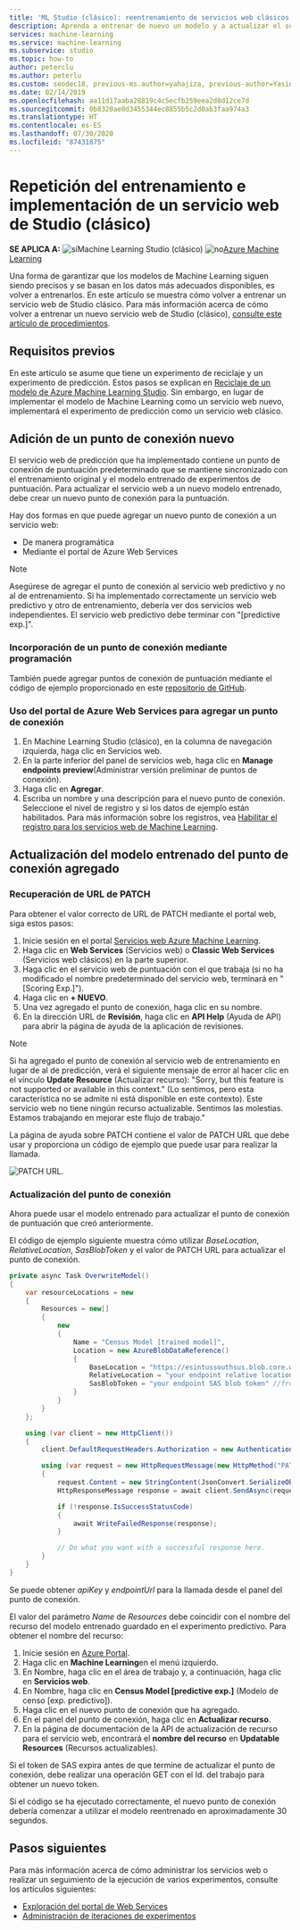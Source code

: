 ```yaml
---
title: 'ML Studio (clásico): reentrenamiento de servicios web clásicos (Azure)'
description: Aprenda a entrenar de nuevo un modelo y a actualizar el servicio web clásico para que utilice este modelo en Azure Machine Learning Studio (clásico).
services: machine-learning
ms.service: machine-learning
ms.subservice: studio
ms.topic: how-to
author: peterclu
ms.author: peterlu
ms.custom: seodec18, previous-ms.author=yahajiza, previous-author=YasinMSFT
ms.date: 02/14/2019
ms.openlocfilehash: aa11d17aaba28819c4c5ecfb259eea2d8d12ce7d
ms.sourcegitcommit: 0b8320ae0d3455344ec8855b5c2d0ab3faa974a3
ms.translationtype: HT
ms.contentlocale: es-ES
ms.lasthandoff: 07/30/2020
ms.locfileid: "87431875"
---
```

# <a name="retrain-and-deploy-a-classic-studio-classic-web-service"></a>Repetición del entrenamiento e implementación de un servicio web de Studio (clásico)

**SE APLICA A:**  ![sí](../../../includes/media/aml-applies-to-skus/yes.png)Machine Learning Studio (clásico) ![no](../../../includes/media/aml-applies-to-skus/no.png)[Azure Machine Learning](../compare-azure-ml-to-studio-classic.md)


Una forma de garantizar que los modelos de Machine Learning siguen siendo precisos y se basan en los datos más adecuados disponibles, es volver a entrenarlos. En este artículo se muestra cómo volver a entrenar un servicio web de Studio clásico. Para más información acerca de cómo volver a entrenar un nuevo servicio web de Studio (clásico), [consulte este artículo de procedimientos](retrain-machine-learning-model.md).

## <a name="prerequisites"></a>Requisitos previos

En este artículo se asume que tiene un experimento de reciclaje y un experimento de predicción. Estos pasos se explican en [Reciclaje de un modelo de Azure Machine Learning Studio](/azure/machine-learning/studio/retrain-machine-learning-model). Sin embargo, en lugar de implementar el modelo de Machine Learning como un servicio web nuevo, implementará el experimento de predicción como un servicio web clásico.
     
## <a name="add-a-new-endpoint"></a>Adición de un punto de conexión nuevo

El servicio web de predicción que ha implementado contiene un punto de conexión de puntuación predeterminado que se mantiene sincronizado con el entrenamiento original y el modelo entrenado de experimentos de puntuación. Para actualizar el servicio web a un nuevo modelo entrenado, debe crear un nuevo punto de conexión para la puntuación.

Hay dos formas en que puede agregar un nuevo punto de conexión a un servicio web:

* De manera programática
* Mediante el portal de Azure Web Services

> [!NOTE]
> Asegúrese de agregar el punto de conexión al servicio web predictivo y no al de entrenamiento. Si ha implementado correctamente un servicio web predictivo y otro de entrenamiento, debería ver dos servicios web independientes. El servicio web predictivo debe terminar con "[predictive exp.]".
>

### <a name="programmatically-add-an-endpoint"></a>Incorporación de un punto de conexión mediante programación

También puede agregar puntos de conexión de puntuación mediante el código de ejemplo proporcionado en este [repositorio de GitHub](https://github.com/hning86/azuremlps#add-amlwebserviceendpoint).

### <a name="use-the-azure-web-services-portal-to-add-an-endpoint"></a>Uso del portal de Azure Web Services para agregar un punto de conexión

1. En Machine Learning Studio (clásico), en la columna de navegación izquierda, haga clic en Servicios web.
1. En la parte inferior del panel de servicios web, haga clic en **Manage endpoints preview**(Administrar versión preliminar de puntos de conexión).
1. Haga clic en **Agregar**.
1. Escriba un nombre y una descripción para el nuevo punto de conexión. Seleccione el nivel de registro y si los datos de ejemplo están habilitados. Para más información sobre los registros, vea [Habilitar el registro para los servicios web de Machine Learning](web-services-logging.md).

## <a name="update-the-added-endpoints-trained-model"></a>Actualización del modelo entrenado del punto de conexión agregado

### <a name="retrieve-patch-url"></a>Recuperación de URL de PATCH

Para obtener el valor correcto de URL de PATCH mediante el portal web, siga estos pasos:

1. Inicie sesión en el portal [Servicios web Azure Machine Learning](https://services.azureml.net/).
1. Haga clic en **Web Services** (Servicios web) o **Classic Web Services** (Servicios web clásicos) en la parte superior.
1. Haga clic en el servicio web de puntuación con el que trabaja (si no ha modificado el nombre predeterminado del servicio web, terminará en "[Scoring Exp.]").
1. Haga clic en **+ NUEVO**.
1. Una vez agregado el punto de conexión, haga clic en su nombre.
1. En la dirección URL de **Revisión**, haga clic en **API Help** (Ayuda de API) para abrir la página de ayuda de la aplicación de revisiones.

> [!NOTE]
> Si ha agregado el punto de conexión al servicio web de entrenamiento en lugar de al de predicción, verá el siguiente mensaje de error al hacer clic en el vínculo **Update Resource** (Actualizar recurso): "Sorry, but this feature is not supported or available in this context." (Lo sentimos, pero esta característica no se admite ni está disponible en este contexto). Este servicio web no tiene ningún recurso actualizable. Sentimos las molestias. Estamos trabajando en mejorar este flujo de trabajo."
>

La página de ayuda sobre PATCH contiene el valor de PATCH URL que debe usar y proporciona un código de ejemplo que puede usar para realizar la llamada.

![PATCH URL.](./media/retrain-classic/ml-help-page-patch-url.png)

### <a name="update-the-endpoint"></a>Actualización del punto de conexión

Ahora puede usar el modelo entrenado para actualizar el punto de conexión de puntuación que creó anteriormente.

El código de ejemplo siguiente muestra cómo utilizar *BaseLocation*, *RelativeLocation*, *SasBlobToken* y el valor de PATCH URL para actualizar el punto de conexión.

```csharp
private async Task OverwriteModel()
{
    var resourceLocations = new
    {
        Resources = new[]
        {
            new
            {
                Name = "Census Model [trained model]",
                Location = new AzureBlobDataReference()
                {
                    BaseLocation = "https://esintussouthsus.blob.core.windows.net/",
                    RelativeLocation = "your endpoint relative location", //from the output, for example: "experimentoutput/8946abfd-79d6-4438-89a9-3e5d109183/8946abfd-79d6-4438-89a9-3e5d109183.ilearner"
                    SasBlobToken = "your endpoint SAS blob token" //from the output, for example: "?sv=2013-08-15&sr=c&sig=37lTTfngRwxCcf94%3D&st=2015-01-30T22%3A53%3A06Z&se=2015-01-31T22%3A58%3A06Z&sp=rl"
                }
            }
        }
    };

    using (var client = new HttpClient())
    {
        client.DefaultRequestHeaders.Authorization = new AuthenticationHeaderValue("Bearer", apiKey);

        using (var request = new HttpRequestMessage(new HttpMethod("PATCH"), endpointUrl))
        {
            request.Content = new StringContent(JsonConvert.SerializeObject(resourceLocations), System.Text.Encoding.UTF8, "application/json");
            HttpResponseMessage response = await client.SendAsync(request);

            if (!response.IsSuccessStatusCode)
            {
                await WriteFailedResponse(response);
            }

            // Do what you want with a successful response here.
        }
    }
}
```

Se puede obtener *apiKey* y *endpointUrl* para la llamada desde el panel del punto de conexión.

El valor del parámetro *Name* de *Resources* debe coincidir con el nombre del recurso del modelo entrenado guardado en el experimento predictivo. Para obtener el nombre del recurso:

1. Inicie sesión en [Azure Portal](https://portal.azure.com).
1. Haga clic en **Machine Learning**en el menú izquierdo.
1. En Nombre, haga clic en el área de trabajo y, a continuación, haga clic en **Servicios web**.
1. En Nombre, haga clic en **Census Model [predictive exp.]** (Modelo de censo [exp. predictivo]).
1. Haga clic en el nuevo punto de conexión que ha agregado.
1. En el panel del punto de conexión, haga clic en **Actualizar recurso**.
1. En la página de documentación de la API de actualización de recurso para el servicio web, encontrará el **nombre del recurso** en **Updatable Resources** (Recursos actualizables).

Si el token de SAS expira antes de que termine de actualizar el punto de conexión, debe realizar una operación GET con el Id. del trabajo para obtener un nuevo token.

Si el código se ha ejecutado correctamente, el nuevo punto de conexión debería comenzar a utilizar el modelo reentrenado en aproximadamente 30 segundos.

## <a name="next-steps"></a>Pasos siguientes

Para más información acerca de cómo administrar los servicios web o realizar un seguimiento de la ejecución de varios experimentos, consulte los artículos siguientes:

* [Exploración del portal de Web Services](manage-new-webservice.md)
* [Administración de iteraciones de experimentos](manage-experiment-iterations.md)